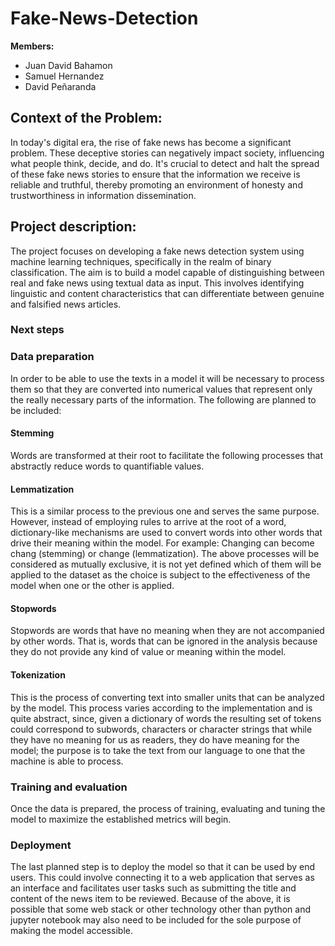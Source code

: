# Fake-News-Detection

**Members:**
- Juan David Bahamon
- Samuel Hernandez
- David Peñaranda

## Context of the Problem:

In today's digital era, the rise of fake news has become a significant problem. These deceptive stories can negatively impact society, influencing what people think, decide, and do. It's crucial to detect and halt the spread of these fake news stories to ensure that the information we receive is reliable and truthful, thereby promoting an environment of honesty and trustworthiness in information dissemination.

## Project description:

The project focuses on developing a fake news detection system using machine learning techniques, specifically in the realm of binary classification. The aim is to build a model capable of distinguishing between real and fake news using textual data as input. This involves identifying linguistic and content characteristics that can differentiate between genuine and falsified news articles.

### Next steps
### Data preparation
In order to be able to use the texts in a model it will be necessary to process them so that they are converted into numerical values that represent only the really necessary parts of the information. The following are planned to be included:
#### Stemming
Words are transformed at their root to facilitate the following processes that abstractly reduce words to quantifiable values.
#### Lemmatization
This is a similar process to the previous one and serves the same purpose. However, instead of employing rules to arrive at the root of a word, dictionary-like mechanisms are used to convert words into other words that drive their meaning within the model. For example: Changing can become chang (stemming) or change (lemmatization).
The above processes will be considered as mutually exclusive, it is not yet defined which of them will be applied to the dataset as the choice is subject to the effectiveness of the model when one or the other is applied.
#### Stopwords
Stopwords are words that have no meaning when they are not accompanied by other words. That is, words that can be ignored in the analysis because they do not provide any kind of value or meaning within the model.
#### Tokenization
This is the process of converting text into smaller units that can be analyzed by the model. This process varies according to the implementation and is quite abstract, since, given a dictionary of words the resulting set of tokens could correspond to subwords, characters or character strings that while they have no meaning for us as readers, they do have meaning for the model; the purpose is to take the text from our language to one that the machine is able to process.
### Training and evaluation
Once the data is prepared, the process of training, evaluating and tuning the model to maximize the established metrics will begin.
### Deployment
The last planned step is to deploy the model so that it can be used by end users. This could involve connecting it to a web application that serves as an interface and facilitates user tasks such as submitting the title and content of the news item to be reviewed.
Because of the above, it is possible that some web stack or other technology other than python and jupyter notebook may also need to be included for the sole purpose of making the model accessible.
 
 
